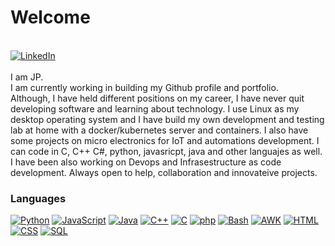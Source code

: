 <h1>Welcome</h1><br>
<a href="https://www.linkedin.com/in/juanpablojadue"><img src="https://img.shields.io/badge/LinkedIn-blue?style=flat-square&logo=linkedin" alt="LinkedIn"><br></a>
<br>
I am JP.<br>
I am currently working in building my Github profile and portfolio.<br>
Although, I have held different positions on my career, I have never quit developing software and learning about technology. 
I use Linux as my desktop operating system and I have build my own development and testing lab at home with a docker/kubernetes server and containers. 
I also have some projects on micro electronics for IoT and automations development.
I can code in C, C++ C#, python, javasricpt, java and other languajes as well. I have been also working on Devops and Infrasestructure as code development.
Always open to help, collaboration and innovateive projects.


### Languages
[![Python](https://img.shields.io/badge/python-blue?style=for-the-badge&logo=python&logoColor=yellow)](https://github.com/jpbrain)
[![JavaScript](https://img.shields.io/badge/javascript-blue?style=for-the-badge&logo=javascript)](https://github.com/jpbrain)
[![Java](https://img.shields.io/badge/java-blue?style=for-the-badge&logo=openjdk&logoColor=red)](https://github.com/jpbrain)
[![C++](https://img.shields.io/badge/c++-blue?style=for-the-badge&logo=cplusplus&logoColor=lightviolet)](https://github.com/jpbrain)
[![C](https://img.shields.io/badge/c-blue?style=for-the-badge&logo=c&logoColor=lightgery)](https://github.com/jpbrain)
[![php](https://img.shields.io/badge/php-darkblue?style=for-the-badge&logo=php&logoColor=lighgrey)](https://github.com/jpbrain)
[![Bash](https://img.shields.io/badge/bash-blue?style=for-the-badge&logo=gnu-bash&logoColor=green)](https://github.com/jpbrain)
[![AWK](https://img.shields.io/badge/awk-blue?style=for-the-badge&logo=gnu-awk&logoColor=green)](https://github.com/jpbrain)
[![HTML](https://img.shields.io/badge/html-blue?style=for-the-badge&logo=HTML5&logoColor=orange)](https://github.com/jpbrain)
[![CSS](https://img.shields.io/badge/css-blue?style=for-the-badge&logo=CSS3&logoColor=lightgrey)](https://github.com/jpbrain)
[![SQL](https://img.shields.io/badge/sql-blue?style=for-the-badge&logo=mysql&logoColor=white)](https://github.com/jpbrain)


